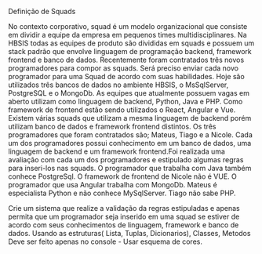 Definição de Squads

No contexto corporativo, squad é um modelo organizacional que consiste em dividir a equipe da empresa em pequenos times multidisciplinares.
Na HBSIS todas as equipes de produto são divididas em squads e possuem um stack padrão que envolve linguagem de programação backend, framework frontend e banco de dados. 
Recentemente foram contratados três novos programadores para compor as squads. Será preciso enviar cada novo programador para uma Squad de acordo com suas habilidades. 
Hoje são utilizados três bancos de dados no ambiente HBSIS, o MsSqlServer, PostgreSQL e o MongoDb. As equipes que atualmente possuem vagas em aberto utilizam como linguagem de backend,  Python, Java e PHP. Como framework de frontend estão sendo utilizados o React, Angular e Vue. Existem várias squads que utilizam a mesma linguagem de backend porém utilizam banco de dados e framework frontend distintos. 
Os três programadores que foram contratados são; Mateus, Tiago e a Nicole. Cada um dos programadores possui conhecimento em um banco de dados, uma linguagem de backend e um framework frontend.Foi realizada uma avaliação com cada um dos programadores e estipulado algumas regras para inseri-los nas squads. 
O programador que trabalha com Java também conhece PostgreSql. O framework de frontend de Nicole não é VUE. O programador que usa Angular trabalha com MongoDb. Mateus é especialista Python e não conhece MySqlServer. Tiago não sabe PHP. 

Crie um sistema que realize a validação da regras estipuladas e apenas permita que um programador seja inserido em uma squad se estiver de acordo com seus conhecimentos de linguagem, framework e banco de dados.
Usando as estruturas( Lista, Tuplas, Dicionarios), Classes, Metodos
Deve ser feito apenas no console - Usar esquema de cores.
